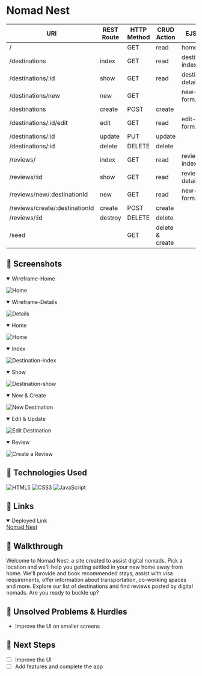 # Nomad Nest
<!-- <div id="description" align="center">
![Profile](favicon.png)
</div> -->
| URI | REST Route | HTTP Method | CRUD Action | EJS View |
|-----|------------|-------------|-------------|----------|
| / | | GET | read | home.ejs |
| /destinations | index | GET | read | destination-index.ejs |
| /destinations/:id | show | GET | read | destination-details.ejs |
| /destinations/new | new | GET | | new-form.ejs |
| /destinations | create | POST | create | |
| /destinations/:id/edit | edit | GET | read | edit-form.ejs |
| /destinations/:id | update | PUT | update | |
| /destinations/:id | delete | DELETE | delete | |
| /reviews/ | index | GET | read | review-index.ejs |
| /reviews/:id | show | GET | read | review-details.ejs | 
| /reviews/new/:destinationId | new | GET | read | new-form.ejs |
| /reviews/create/:destinationId | create | POST | create | |
| /reviews/:id | destroy | DELETE | delete | |
| /seed | | GET | delete & create | |

## :art: Screenshots

<details open>
<summary>Wireframe-Home</summary>

![Home](home.png)
</details>

<details open>
<summary>Wireframe-Details</summary>

![Details](details.png)
</details>

<details open>
<summary>Home</summary>

![Home](home.png)
</details>

<details open>
<summary>Index</summary>

![Destination-index](projects-1.png)
</details>

<details open>
<summary>Show</summary>

![Destination-show](game.png)
</details>

<details open>
<summary>New & Create</summary>

![New Destination](about-screenshot.png)
</details>

<details open>
<summary>Edit & Update</summary>

![Edit Destination](contact.png)
</details>

<details open>
<summary>Review</summary>

![Create a Review](contact.png)
</details>

## :robot: Technologies Used

![HTML5](https://img.shields.io/badge/-HTML5-05122A?style=flat&logo=html5)  ![CSS3](https://img.shields.io/badge/-CSS-05122A?style=flat&logo=css3) ![JavaScript](https://img.shields.io/badge/-JavaScript-05122A?style=flat&logo=javascript)

## :link: Links

<details open>
<summary>Deployed Link</summary>
<a href="https://nomad-nest-3b3484e95287.herokuapp.com/">Nomad Nest</a>
</details>

## :rocket: Walkthrough

Welcome to Nomad Nest: a site created to assist digital nomads. Pick a location and we'll help you getting settled in your new home away from home. We'll provide and book recommended stays, assist with visa requirements, offer information about transportation, co-working spaces and more. Explore our list of destinations and find reviews posted by digital nomads. Are you ready to buckle up?

<!-- ## :pencil: User Stories

- As someone just met at a networking event, I want to quickly see the developer's skills, so that I can recommend the person to my company or someone who I know. 
- As a non-technical HR manager, I want to quickly see the skills and experience of a candidate, so that I can evaluate whether the candidate meets the requirements for an open position at my company.
- As a mid-level engineer, I want to view a junior developer's project and read their code, so that I can evaluate their coding skills. -->


## :triangular_flag_on_post: Unsolved Problems & Hurdles

- Improve the UI on smaller screens


## :dart: Next Steps

- [ ] Improve the UI
- [ ] Add features and complete the app